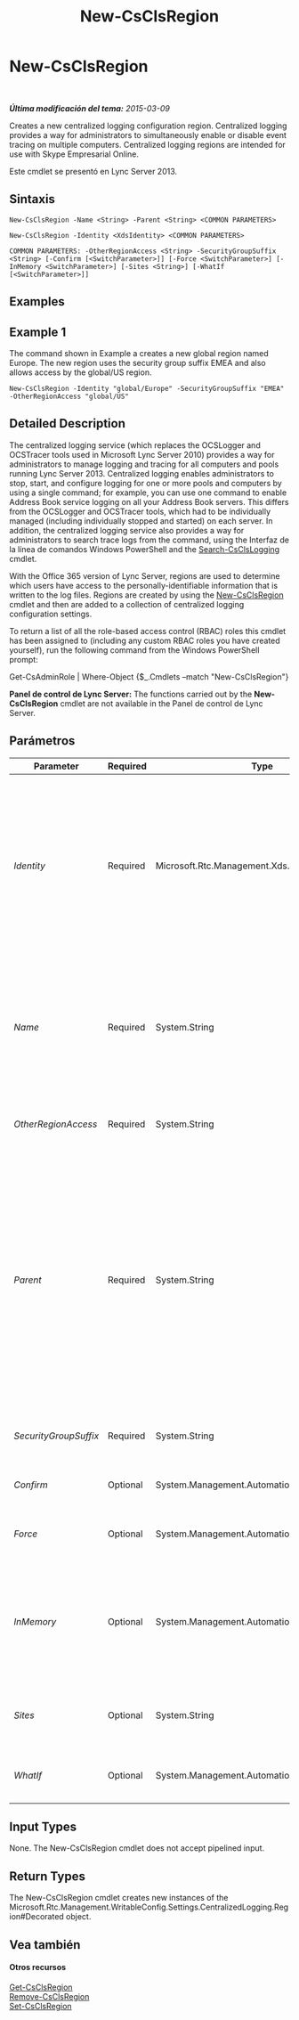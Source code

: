 ﻿---
title: New-CsClsRegion
TOCTitle: New-CsClsRegion
ms:assetid: 09396d6e-e7ec-43b8-9f5b-d9cac30348f6
ms:mtpsurl: https://technet.microsoft.com/es-es/library/JJ204658(v=OCS.15)
ms:contentKeyID: 48274362
ms.date: 01/07/2017
mtps_version: v=OCS.15
ms.translationtype: HT
---

# New-CsClsRegion

 

_**Última modificación del tema:** 2015-03-09_

Creates a new centralized logging configuration region. Centralized logging provides a way for administrators to simultaneously enable or disable event tracing on multiple computers. Centralized logging regions are intended for use with Skype Empresarial Online.

Este cmdlet se presentó en Lync Server 2013.

## Sintaxis

    New-CsClsRegion -Name <String> -Parent <String> <COMMON PARAMETERS>

    New-CsClsRegion -Identity <XdsIdentity> <COMMON PARAMETERS>

    COMMON PARAMETERS: -OtherRegionAccess <String> -SecurityGroupSuffix <String> [-Confirm [<SwitchParameter>]] [-Force <SwitchParameter>] [-InMemory <SwitchParameter>] [-Sites <String>] [-WhatIf [<SwitchParameter>]]

## Examples

## Example 1

The command shown in Example a creates a new global region named Europe. The new region uses the security group suffix EMEA and also allows access by the global/US region.

    New-CsClsRegion -Identity "global/Europe" -SecurityGroupSuffix "EMEA" -OtherRegionAccess "global/US"

## Detailed Description

The centralized logging service (which replaces the OCSLogger and OCSTracer tools used in Microsoft Lync Server 2010) provides a way for administrators to manage logging and tracing for all computers and pools running Lync Server 2013. Centralized logging enables administrators to stop, start, and configure logging for one or more pools and computers by using a single command; for example, you can use one command to enable Address Book service logging on all your Address Book servers. This differs from the OCSLogger and OCSTracer tools, which had to be individually managed (including individually stopped and started) on each server. In addition, the centralized logging service also provides a way for administrators to search trace logs from the command, using the Interfaz de la línea de comandos Windows PowerShell and the [Search-CsClsLogging](search-csclslogging.md) cmdlet.

With the Office 365 version of Lync Server, regions are used to determine which users have access to the personally-identifiable information that is written to the log files. Regions are created by using the [New-CsClsRegion](new-csclsregion.md) cmdlet and then are added to a collection of centralized logging configuration settings.

To return a list of all the role-based access control (RBAC) roles this cmdlet has been assigned to (including any custom RBAC roles you have created yourself), run the following command from the Windows PowerShell prompt:

Get-CsAdminRole | Where-Object {$\_.Cmdlets –match "New-CsClsRegion"}

**Panel de control de Lync Server:** The functions carried out by the **New-CsClsRegion** cmdlet are not available in the Panel de control de Lync Server.

## Parámetros


<table>
<colgroup>
<col style="width: 25%" />
<col style="width: 25%" />
<col style="width: 25%" />
<col style="width: 25%" />
</colgroup>
<thead>
<tr class="header">
<th>Parameter</th>
<th>Required</th>
<th>Type</th>
<th>Description</th>
</tr>
</thead>
<tbody>
<tr class="odd">
<td><p><em>Identity</em></p></td>
<td><p>Required</p></td>
<td><p>Microsoft.Rtc.Management.Xds.XdsIdentity</p></td>
<td><p>Unique identifier for the new region. Region Identities consist of the centralized logging configuration scope where the region will be created plus a unique region name. For example, to create a global region named Redmond use this syntax:</p>
<p>-Identity &quot;global/Redmond&quot;</p>
<p>If you use the Identity parameter then you cannot use either the name parameter or the Parent parameter in that same command.</p></td>
</tr>
<tr class="even">
<td><p><em>Name</em></p></td>
<td><p>Required</p></td>
<td><p>System.String</p></td>
<td><p>Unique name for the new region. For example:</p>
<p>-Name &quot;Redmond&quot;</p>
<p>If you use the Name parameter you must also use the Parent parameter. However, you should not use the Identity parameter in the same command as the Name and Parent parameters.</p></td>
</tr>
<tr class="odd">
<td><p><em>OtherRegionAccess</em></p></td>
<td><p>Required</p></td>
<td><p>System.String</p></td>
<td><p>Name of an additional region that can be accessed by authorized users for this region.</p></td>
</tr>
<tr class="even">
<td><p><em>Parent</em></p></td>
<td><p>Required</p></td>
<td><p>System.String</p></td>
<td><p>Scope of the centralized logging configuration settings where the new region will be located. For example, to add the new region to the global settings, use this syntax:</p>
<p>-Parent &quot;global&quot;</p>
<p>You can return identities for all your centralizing logging &quot;parents&quot; by using this command:</p>
<p>Get-CsCentralizedLoggingConfiguration | Select-Object Identity</p>
<p>If you use the Name parameter you must also use the Parent parameter. However, you should not use the Identity parameter in the same command as the Name and Parent parameters.</p></td>
</tr>
<tr class="odd">
<td><p><em>SecurityGroupSuffix</em></p></td>
<td><p>Required</p></td>
<td><p>System.String</p></td>
<td><p>Suffix to be added to the end of the name of any security group that will be authorized for this region.</p></td>
</tr>
<tr class="even">
<td><p><em>Confirm</em></p></td>
<td><p>Optional</p></td>
<td><p>System.Management.Automation.SwitchParameter</p></td>
<td><p>Prompts you for confirmation before executing the command.</p></td>
</tr>
<tr class="odd">
<td><p><em>Force</em></p></td>
<td><p>Optional</p></td>
<td><p>System.Management.Automation.SwitchParameter</p></td>
<td><p>Suppresses the display of any non-fatal error message that might occur when running the command.</p></td>
</tr>
<tr class="even">
<td><p><em>InMemory</em></p></td>
<td><p>Optional</p></td>
<td><p>System.Management.Automation.SwitchParameter</p></td>
<td><p>Creates an object reference without actually committing the object as a permanent change. If you assign the output of this cmdlet called with this parameter to a variable, you can make changes to the properties of the object reference and then commit those changes by calling this cmdlet’s matching Set- cmdlet.</p></td>
</tr>
<tr class="odd">
<td><p><em>Sites</em></p></td>
<td><p>Optional</p></td>
<td><p>System.String</p></td>
<td><p>Sites contained within this region. These correspond to the SideId attribute values in the topology document.</p></td>
</tr>
<tr class="even">
<td><p><em>WhatIf</em></p></td>
<td><p>Optional</p></td>
<td><p>System.Management.Automation.SwitchParameter</p></td>
<td><p>Describes what would happen if you executed the command without actually executing the command.</p></td>
</tr>
</tbody>
</table>


## Input Types

None. The New-CsClsRegion cmdlet does not accept pipelined input.

## Return Types

The New-CsClsRegion cmdlet creates new instances of the Microsoft.Rtc.Management.WritableConfig.Settings.CentralizedLogging.Region\#Decorated object.

## Vea también

#### Otros recursos

[Get-CsClsRegion](get-csclsregion.md)  
[Remove-CsClsRegion](remove-csclsregion.md)  
[Set-CsClsRegion](set-csclsregion.md)


